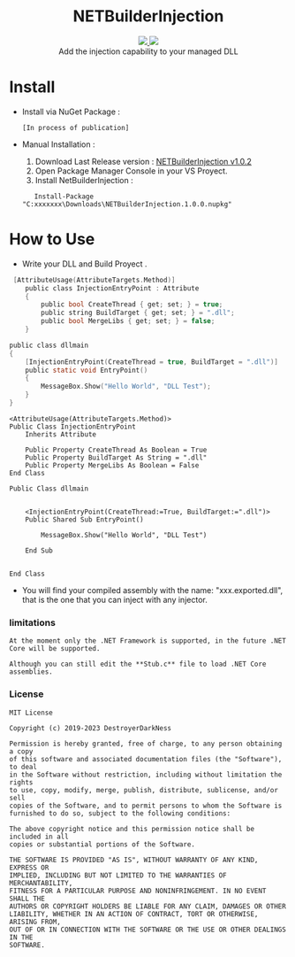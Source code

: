 <h1 align="center">NETBuilderInjection</h1>
<p align="center">
  <a href="https://github.com/DestroyerDarkNess/NETBuilderInjection/blob/master/LICENSE">
    <img src="https://img.shields.io/github/license/Rebzzel/kiero.svg?style=flat-square"/>
  </a>
   <img src="https://img.shields.io/badge/platform-Windows-0078d7.svg"/>
  <br>
  Add the injection capability to your managed DLL
</p>

# Install

- Install via NuGet Package :
  ```
  [In process of publication]
  ```
- Manual Installation :
  
  1) Download Last Release version : [NETBuilderInjection v1.0.2](https://github.com/DestroyerDarkNess/NETBuilderInjection/releases/tag/1.0.2)
  2) Open Package Manager Console in your VS Proyect.
  3) Install NetBuilderInjection :
  ```
     Install-Package "C:xxxxxxx\Downloads\NETBuilderInjection.1.0.0.nupkg"
  ```

# How to Use
- Write your DLL and Build Proyect .

```C
 [AttributeUsage(AttributeTargets.Method)]
    public class InjectionEntryPoint : Attribute
    {
        public bool CreateThread { get; set; } = true;
        public string BuildTarget { get; set; } = ".dll";
        public bool MergeLibs { get; set; } = false;
    }

public class dllmain
{
    [InjectionEntryPoint(CreateThread = true, BuildTarget = ".dll")]
    public static void EntryPoint()
    {
        MessageBox.Show("Hello World", "DLL Test");
    }
}
```

```VB
<AttributeUsage(AttributeTargets.Method)>
Public Class InjectionEntryPoint
    Inherits Attribute

    Public Property CreateThread As Boolean = True
    Public Property BuildTarget As String = ".dll"
    Public Property MergeLibs As Boolean = False
End Class

Public Class dllmain


    <InjectionEntryPoint(CreateThread:=True, BuildTarget:=".dll")>
    Public Shared Sub EntryPoint()

        MessageBox.Show("Hello World", "DLL Test")

    End Sub


End Class
```
- You will find your compiled assembly with the name: "xxx.exported.dll", that is the one that you can inject with any injector.

### limitations

```VB
At the moment only the .NET Framework is supported, in the future .NET Core will be supported.

Although you can still edit the **Stub.c** file to load .NET Core assemblies.
```
  
### License
```
MIT License

Copyright (c) 2019-2023 DestroyerDarkNess

Permission is hereby granted, free of charge, to any person obtaining a copy
of this software and associated documentation files (the "Software"), to deal
in the Software without restriction, including without limitation the rights
to use, copy, modify, merge, publish, distribute, sublicense, and/or sell
copies of the Software, and to permit persons to whom the Software is
furnished to do so, subject to the following conditions:

The above copyright notice and this permission notice shall be included in all
copies or substantial portions of the Software.

THE SOFTWARE IS PROVIDED "AS IS", WITHOUT WARRANTY OF ANY KIND, EXPRESS OR
IMPLIED, INCLUDING BUT NOT LIMITED TO THE WARRANTIES OF MERCHANTABILITY,
FITNESS FOR A PARTICULAR PURPOSE AND NONINFRINGEMENT. IN NO EVENT SHALL THE
AUTHORS OR COPYRIGHT HOLDERS BE LIABLE FOR ANY CLAIM, DAMAGES OR OTHER
LIABILITY, WHETHER IN AN ACTION OF CONTRACT, TORT OR OTHERWISE, ARISING FROM,
OUT OF OR IN CONNECTION WITH THE SOFTWARE OR THE USE OR OTHER DEALINGS IN THE
SOFTWARE.
```






